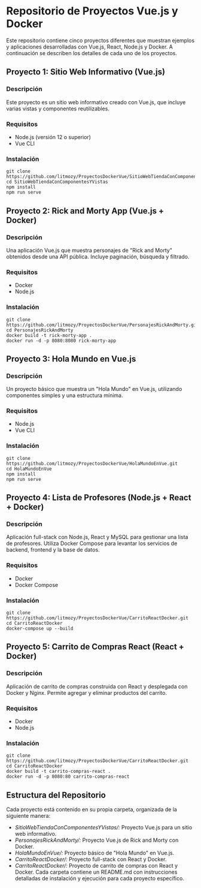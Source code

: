 # Repositorio de Proyectos Vue.js y Docker

Este repositorio contiene cinco proyectos diferentes que muestran ejemplos y aplicaciones desarrolladas con Vue.js, React, Node.js y Docker. A continuación se describen los detalles de cada uno de los proyectos.

## Proyecto 1: Sitio Web Informativo (Vue.js)

### Descripción
Este proyecto es un sitio web informativo creado con Vue.js, que incluye varias vistas y componentes reutilizables.

### Requisitos
- Node.js (versión 12 o superior)
- Vue CLI

### Instalación
```
git clone https://github.com/litmozy/ProyectosDockerVue/SitioWebTiendaConComponentesYVistas
cd SitioWebTiendaConComponentesYVistas
npm install
npm run serve
```

## Proyecto 2: Rick and Morty App (Vue.js + Docker)

### Descripción
Una aplicación Vue.js que muestra personajes de "Rick and Morty" obtenidos desde una API pública. Incluye paginación, búsqueda y filtrado.

### Requisitos
- Docker
- Node.js

### Instalación
```
git clone https://github.com/litmozy/ProyectosDockerVue/PersonajesRickAndMorty.git
cd PersonajesRickAndMorty
docker build -t rick-morty-app .
docker run -d -p 8080:8080 rick-morty-app

```

## Proyecto 3: Hola Mundo en Vue.js

### Descripción
Un proyecto básico que muestra un "Hola Mundo" en Vue.js, utilizando componentes simples y una estructura mínima.

### Requisitos
- Node.js
- Vue CLI

### Instalación
```
git clone https://github.com/litmozy/ProyectosDockerVue/HolaMundoEnVue.git
cd HolaMundoEnVue
npm install
npm run serve

```

## Proyecto 4: Lista de Profesores (Node.js + React + Docker)

### Descripción
Aplicación full-stack con Node.js, React y MySQL para gestionar una lista de profesores. Utiliza Docker Compose para levantar los servicios de backend, frontend y la base de datos.

### Requisitos
- Docker
- Docker Compose

### Instalación
```
git clone https://github.com/litmozy/ProyectosDockerVue/CarritoReactDocker.git
cd CarritoReactDocker
docker-compose up --build
```

## Proyecto 5: Carrito de Compras React (React + Docker)

### Descripción
Aplicación de carrito de compras construida con React y desplegada con Docker y Nginx. Permite agregar y eliminar productos del carrito.

### Requisitos
- Docker
- Node.js

### Instalación
```
git clone https://github.com/litmozy/ProyectosDockerVue/CarritoReactDocker.git
cd CarritoReactDocker
docker build -t carrito-compras-react .
docker run -d -p 8080:80 carrito-compras-react
```

## Estructura del Repositorio
Cada proyecto está contenido en su propia carpeta, organizada de la siguiente manera:
- *SitioWebTiendaConComponentesYVistas/:* Proyecto Vue.js para un sitio web informativo.
- *PersonajesRickAndMorty/:* Proyecto Vue.js de Rick and Morty con Docker.
- *HolaMundoEnVue/:* Proyecto básico de "Hola Mundo" en Vue.js.
- *CarritoReactDocker/:* Proyecto full-stack con React y Docker.
- *CarritoReactDocker/:* Proyecto de carrito de compras con React y Docker.
Cada carpeta contiene un README.md con instrucciones detalladas de instalación y ejecución para cada proyecto específico.
